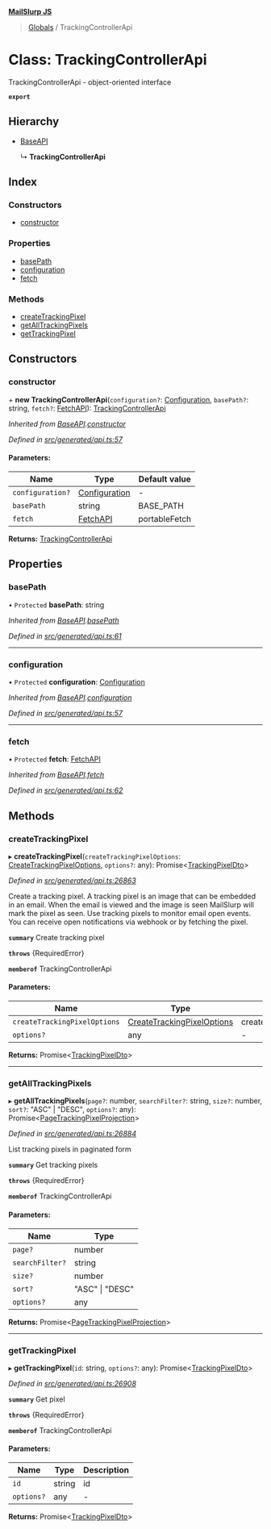 **[MailSlurp JS](../README.md)**

> [Globals](../README.md) / TrackingControllerApi

# Class: TrackingControllerApi

TrackingControllerApi - object-oriented interface

**`export`** 

## Hierarchy

* [BaseAPI](baseapi.md)

  ↳ **TrackingControllerApi**

## Index

### Constructors

* [constructor](trackingcontrollerapi.md#constructor)

### Properties

* [basePath](trackingcontrollerapi.md#basepath)
* [configuration](trackingcontrollerapi.md#configuration)
* [fetch](trackingcontrollerapi.md#fetch)

### Methods

* [createTrackingPixel](trackingcontrollerapi.md#createtrackingpixel)
* [getAllTrackingPixels](trackingcontrollerapi.md#getalltrackingpixels)
* [getTrackingPixel](trackingcontrollerapi.md#gettrackingpixel)

## Constructors

### constructor

\+ **new TrackingControllerApi**(`configuration?`: [Configuration](configuration.md), `basePath?`: string, `fetch?`: [FetchAPI](../interfaces/fetchapi.md)): [TrackingControllerApi](trackingcontrollerapi.md)

*Inherited from [BaseAPI](baseapi.md).[constructor](baseapi.md#constructor)*

*Defined in [src/generated/api.ts:57](https://github.com/mailslurp/mailslurp-client/blob/c5e5f20/src/generated/api.ts#L57)*

#### Parameters:

Name | Type | Default value |
------ | ------ | ------ |
`configuration?` | [Configuration](configuration.md) | - |
`basePath` | string | BASE\_PATH |
`fetch` | [FetchAPI](../interfaces/fetchapi.md) | portableFetch |

**Returns:** [TrackingControllerApi](trackingcontrollerapi.md)

## Properties

### basePath

• `Protected` **basePath**: string

*Inherited from [BaseAPI](baseapi.md).[basePath](baseapi.md#basepath)*

*Defined in [src/generated/api.ts:61](https://github.com/mailslurp/mailslurp-client/blob/c5e5f20/src/generated/api.ts#L61)*

___

### configuration

• `Protected` **configuration**: [Configuration](configuration.md)

*Inherited from [BaseAPI](baseapi.md).[configuration](baseapi.md#configuration)*

*Defined in [src/generated/api.ts:57](https://github.com/mailslurp/mailslurp-client/blob/c5e5f20/src/generated/api.ts#L57)*

___

### fetch

• `Protected` **fetch**: [FetchAPI](../interfaces/fetchapi.md)

*Inherited from [BaseAPI](baseapi.md).[fetch](baseapi.md#fetch)*

*Defined in [src/generated/api.ts:62](https://github.com/mailslurp/mailslurp-client/blob/c5e5f20/src/generated/api.ts#L62)*

## Methods

### createTrackingPixel

▸ **createTrackingPixel**(`createTrackingPixelOptions`: [CreateTrackingPixelOptions](../interfaces/createtrackingpixeloptions.md), `options?`: any): Promise\<[TrackingPixelDto](../interfaces/trackingpixeldto.md)>

*Defined in [src/generated/api.ts:26863](https://github.com/mailslurp/mailslurp-client/blob/c5e5f20/src/generated/api.ts#L26863)*

Create a tracking pixel. A tracking pixel is an image that can be embedded in an email. When the email is viewed and the image is seen MailSlurp will mark the pixel as seen. Use tracking pixels to monitor email open events. You can receive open notifications via webhook or by fetching the pixel.

**`summary`** Create tracking pixel

**`throws`** {RequiredError}

**`memberof`** TrackingControllerApi

#### Parameters:

Name | Type | Description |
------ | ------ | ------ |
`createTrackingPixelOptions` | [CreateTrackingPixelOptions](../interfaces/createtrackingpixeloptions.md) | createTrackingPixelOptions |
`options?` | any | - |

**Returns:** Promise\<[TrackingPixelDto](../interfaces/trackingpixeldto.md)>

___

### getAllTrackingPixels

▸ **getAllTrackingPixels**(`page?`: number, `searchFilter?`: string, `size?`: number, `sort?`: \"ASC\" \| \"DESC\", `options?`: any): Promise\<[PageTrackingPixelProjection](../interfaces/pagetrackingpixelprojection.md)>

*Defined in [src/generated/api.ts:26884](https://github.com/mailslurp/mailslurp-client/blob/c5e5f20/src/generated/api.ts#L26884)*

List tracking pixels in paginated form

**`summary`** Get tracking pixels

**`throws`** {RequiredError}

**`memberof`** TrackingControllerApi

#### Parameters:

Name | Type |
------ | ------ |
`page?` | number |
`searchFilter?` | string |
`size?` | number |
`sort?` | \"ASC\" \| \"DESC\" |
`options?` | any |

**Returns:** Promise\<[PageTrackingPixelProjection](../interfaces/pagetrackingpixelprojection.md)>

___

### getTrackingPixel

▸ **getTrackingPixel**(`id`: string, `options?`: any): Promise\<[TrackingPixelDto](../interfaces/trackingpixeldto.md)>

*Defined in [src/generated/api.ts:26908](https://github.com/mailslurp/mailslurp-client/blob/c5e5f20/src/generated/api.ts#L26908)*

**`summary`** Get pixel

**`throws`** {RequiredError}

**`memberof`** TrackingControllerApi

#### Parameters:

Name | Type | Description |
------ | ------ | ------ |
`id` | string | id |
`options?` | any | - |

**Returns:** Promise\<[TrackingPixelDto](../interfaces/trackingpixeldto.md)>
